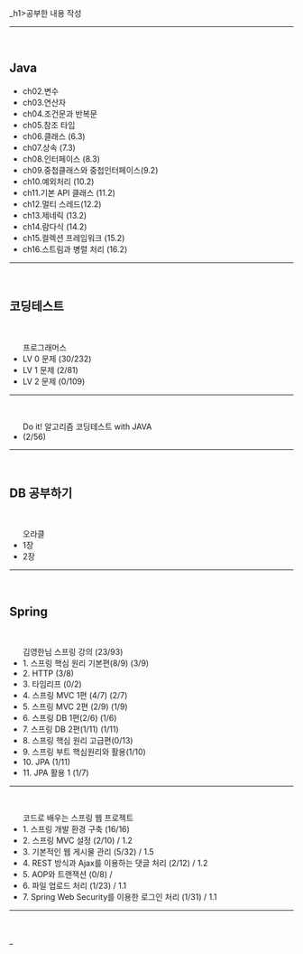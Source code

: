 _h1>공부한 내용 작성 </h1>
<hr>
<br>

<h2> Java </h2>
<ul>
 <li>ch02.변수</li>
 <li>ch03.연산자</li>
 <li>ch04.조건문과 반복문</li>

 <li>ch05.참조 타입</li>
 <li>ch06.클래스 (6.3)</li>
 <li>ch07.상속 (7.3)</li>
 <li>ch08.인터페이스 (8.3)</li>
 <li>ch09.중첩클래스와 중첩인터페이스(9.2)</li>
 <li>ch10.예외처리 (10.2)</li>
 <li>ch11.기본 API 클래스 (11.2) </li> 
 <li>ch12.멀티 스레드(12.2)</li>
 <li>ch13.제네릭 (13.2) </li>
 <li>ch14.람다식 (14.2) </li> 
 <li>ch15.컬렉션 프레임워크 (15.2) </li>
 <li>ch16.스트림과 병렬 처리 (16.2) </li>    
</ul>
<hr>
<br>

<h2> 코딩테스트 </h2><br>
<ul> 프로그래머스
 <li> LV 0 문제 (30/232) </li>
 <li> LV 1 문제 (2/81) </li>
 <li> LV 2 문제 (0/109) </li>
</ul>
<hr>
<br>
<ul> Do it! 알고리즘 코딩테스트 with JAVA
 <li> (2/56) </li>

</ul>
<hr>
<br>

<h2> DB 공부하기 </h2><br>
<ul> 오라클
 <li> 1장 </li>
 <li> 2장 </li>
</ul>
<hr>
<br>


<h2> Spring </h2><br>
<ul> 김영한님 스프링 강의 (23/93)
 <li> 1. 스프링 핵심 원리 기본편(8/9) (3/9)  </li> 
 <li> 2. HTTP (3/8) </li> 
 <li> 3. 타임리프 (0/2) </li> 
 <li> 4. 스프링 MVC 1편 (4/7) (2/7) </li>
 <li> 5. 스프링 MVC 2편 (2/9) (1/9) </li>
 <li> 6. 스프링 DB 1편(2/6) (1/6) </li>
 <li> 7. 스프링 DB 2편(1/11) (1/11) </li>
 <li> 8. 스프링 핵심 원리 고급편(0/13)  </li>
 <li> 9. 스프링 부트 핵심원리와 활용(1/10)  </li>
 <li> 10. JPA (1/11) </li>
 <li> 11. JPA 활용 1 (1/7) </li>
</ul>
<hr>
<br>
<ul> 코드로 배우는 스프링 웹 프로젝트 
 <li> 1. 스프링 개발 환경 구축 (16/16) </li>
 <li> 2. 스프링 MVC 설정 (2/10) / 1.2</li>
 <li> 3. 기본적인 웹 게시물 관리 (5/32) / 1.5</li>
 <li> 4. REST 방식과 Ajax를 이용하는 댓글 처리 (2/12) / 1.2</li>
 <li> 5. AOP와 트랜잭션 (0/8) / </li>
 <li> 6. 파일 업로드 처리 (1/23) / 1.1</li>
 <li> 7. Spring Web Security를 이용한 로그인 처리 (1/31) / 1.1</li>
</ul>
<hr>
<br>













_

